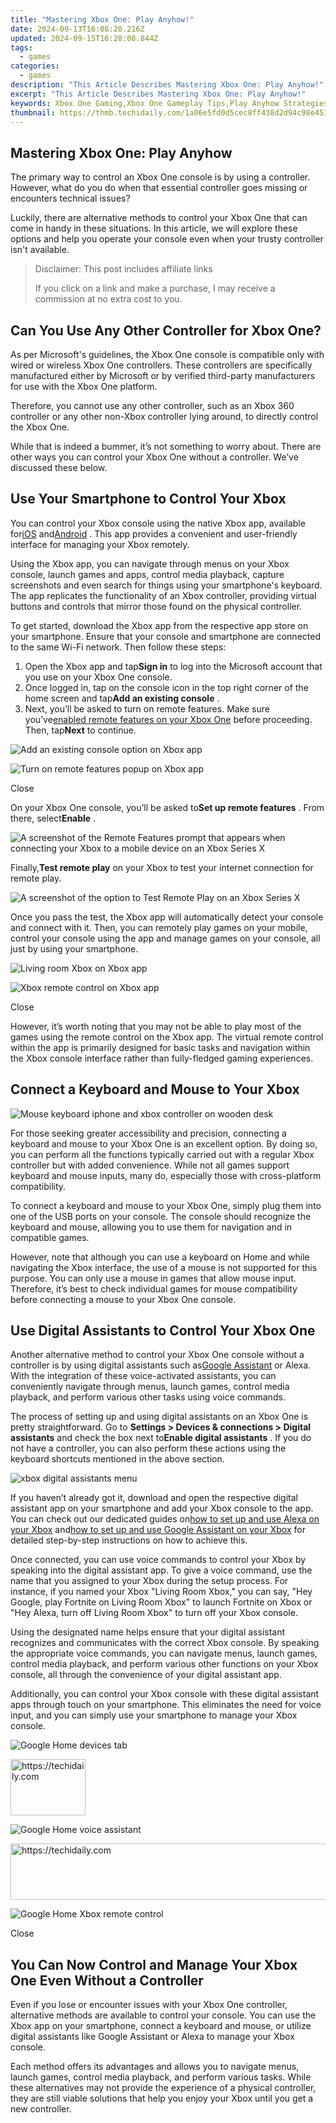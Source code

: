 ```yaml
---
title: "Mastering Xbox One: Play Anyhow!"
date: 2024-09-13T16:08:20.216Z
updated: 2024-09-15T16:28:08.844Z
tags:
  - games
categories:
  - games
description: "This Article Describes Mastering Xbox One: Play Anyhow!"
excerpt: "This Article Describes Mastering Xbox One: Play Anyhow!"
keywords: Xbox One Gaming,Xbox One Gameplay Tips,Play Anyhow Strategies,Xbox One Controller Techniques,Xbox One Game Library Guide,Cross-Platform Gaming on Xbox One,Xbox One Accessories and Tips
thumbnail: https://thmb.techidaily.com/1a06e5fd0d5cec8ff438d2d94c98e453ecdfe96f957771d6cb6ed139269884f8.jpg
---
```


## Mastering Xbox One: Play Anyhow

 The primary way to control an Xbox One console is by using a controller. However, what do you do when that essential controller goes missing or encounters technical issues?

 Luckily, there are alternative methods to control your Xbox One that can come in handy in these situations. In this article, we will explore these options and help you operate your console even when your trusty controller isn't available.

>  Disclaimer: This post includes affiliate links
>
>  If you click on a link and make a purchase, I may receive a commission at no extra cost to you.
>

## Can You Use Any Other Controller for Xbox One?

 As per Microsoft's guidelines, the Xbox One console is compatible only with wired or wireless Xbox One controllers. These controllers are specifically manufactured either by Microsoft or by verified third-party manufacturers for use with the Xbox One platform.

 Therefore, you cannot use any other controller, such as an Xbox 360 controller or any other non-Xbox controller lying around, to directly control the Xbox One.

 While that is indeed a bummer, it’s not something to worry about. There are other ways you can control your Xbox One without a controller. We’ve discussed these below.

## Use Your Smartphone to Control Your Xbox

 You can control your Xbox console using the native Xbox app, available for[iOS](https://apps.apple.com/us/app/xbox/id736179781) and[Android](https://www.anrdoezrs.net/links/7251228/type/dlg/sid/UUmuoUeUpU2027778/https://play.google.com/store/apps/details?id=com.microsoft.xboxone.smartglass&hl=en&gl=US) . This app provides a convenient and user-friendly interface for managing your Xbox remotely.

 Using the Xbox app, you can navigate through menus on your Xbox console, launch games and apps, control media playback, capture screenshots and even search for things using your smartphone's keyboard. The app replicates the functionality of an Xbox controller, providing virtual buttons and controls that mirror those found on the physical controller.

 To get started, download the Xbox app from the respective app store on your smartphone. Ensure that your console and smartphone are connected to the same Wi-Fi network. Then follow these steps:

1. Open the Xbox app and tap**Sign in** to log into the Microsoft account that you use on your Xbox One console.
2. Once logged in, tap on the console icon in the top right corner of the home screen and tap**Add an existing console** .
3. Next, you’ll be asked to turn on remote features. Make sure you’ve[enabled remote features on your Xbox One](https://www.makeuseof.com/how-to-connect-your-xbox-series-xs-to-your-mobile-device/) before proceeding. Then, tap**Next** to continue.

![Add an existing console option on Xbox app](https://static1.makeuseofimages.com/wordpress/wp-content/uploads/2023/07/add-an-existing-console-option-on-xbox-app.jpeg)

![Turn on remote features popup on Xbox app](https://static1.makeuseofimages.com/wordpress/wp-content/uploads/2023/07/turn-on-remote-features-popup-on-xbox-app.jpeg)

Close

 On your Xbox One console, you’ll be asked to**Set up remote features** . From there, select**Enable** .

![A screenshot of the Remote Features prompt that appears when connecting your Xbox to a mobile device on an Xbox Series X](https://static1.makeuseofimages.com/wordpress/wp-content/uploads/2023/04/xbox-series-x-remote-features-prompt.jpg)

 ​​​​​​​Finally,**Test remote play** on your Xbox to test your internet connection for remote play.

![A screenshot of the option to Test Remote Play on an Xbox Series X](https://static1.makeuseofimages.com/wordpress/wp-content/uploads/2023/04/test-remote-play-on-xbox-series-x.jpg)

 Once you pass the test, the Xbox app will automatically detect your console and connect with it. Then, you can remotely play games on your mobile, control your console using the app and manage games on your console, all just by using your smartphone.

![Living room Xbox on Xbox app](https://static1.makeuseofimages.com/wordpress/wp-content/uploads/2023/07/living-room-xbox-on-xbox-app.jpeg)

![Xbox remote control on Xbox app](https://static1.makeuseofimages.com/wordpress/wp-content/uploads/2023/07/xbox-remote-control-on-xbox-app.jpeg)

Close

 However, it’s worth noting that you may not be able to play most of the games using the remote control on the Xbox app. The virtual remote control within the app is primarily designed for basic tasks and navigation within the Xbox console interface rather than fully-fledged gaming experiences.

## Connect a Keyboard and Mouse to Your Xbox

![Mouse keyboard iphone and xbox controller on wooden desk](https://static1.makeuseofimages.com/wordpress/wp-content/uploads/2023/07/mouse-keyboard-and-xbox-controller.jpg)

 For those seeking greater accessibility and precision, connecting a keyboard and mouse to your Xbox One is an excellent option. By doing so, you can perform all the functions typically carried out with a regular Xbox controller but with added convenience. While not all games support keyboard and mouse inputs, many do, especially those with cross-platform compatibility.

 To connect a keyboard and mouse to your Xbox One, simply plug them into one of the USB ports on your console. The console should recognize the keyboard and mouse, allowing you to use them for navigation and in compatible games.

 However, note that although you can use a keyboard on Home and while navigating the Xbox interface, the use of a mouse is not supported for this purpose. You can only use a mouse in games that allow mouse input. Therefore, it’s best to check individual games for mouse compatibility before connecting a mouse to your Xbox One console.

## Use Digital Assistants to Control Your Xbox One

 Another alternative method to control your Xbox One console without a controller is by using digital assistants such as[Google Assistant](https://www.makeuseof.com/tag/what-is-google-assistant/) or Alexa. With the integration of these voice-activated assistants, you can conveniently navigate through menus, launch games, control media playback, and perform various other tasks using voice commands.

 The process of setting up and using digital assistants on an Xbox One is pretty straightforward. Go to **Settings > Devices & connections > Digital assistants** and check the box next to**Enable digital assistants** . If you do not have a controller, you can also perform these actions using the keyboard shortcuts mentioned in the above section.

![xbox digital assistants menu](https://static1.makeuseofimages.com/wordpress/wp-content/uploads/2022/07/xbox-enable-digital-assistants.jpg)

 If you haven’t already got it, download and open the respective digital assistant app on your smartphone and add your Xbox console to the app. You can check out our dedicated guides on[how to set up and use Alexa on your Xbox](https://www.makeuseof.com/xbox-series-x-s-how-to-set-up-alexa/) and[how to set up and use Google Assistant on your Xbox](https://www.makeuseof.com/xbox-series-x-s-how-to-set-up-and-use-google-assistant/) for detailed step-by-step instructions on how to achieve this.

 Once connected, you can use voice commands to control your Xbox by speaking into the digital assistant app. To give a voice command, use the name that you assigned to your Xbox during the setup process. For instance, if you named your Xbox "Living Room Xbox," you can say, "Hey Google, play Fortnite on Living Room Xbox" to launch Fortnite on Xbox or "Hey Alexa, turn off Living Room Xbox" to turn off your Xbox console.

 Using the designated name helps ensure that your digital assistant recognizes and communicates with the correct Xbox console. By speaking the appropriate voice commands, you can navigate menus, launch games, control media playback, and perform various other functions on your Xbox console, all through the convenience of your digital assistant app.

 Additionally, you can control your Xbox console with these digital assistant apps through touch on your smartphone. This eliminates the need for voice input, and you can simply use your smartphone to manage your Xbox console.

![Google Home devices tab](https://static1.makeuseofimages.com/wordpress/wp-content/uploads/2023/07/google-home-devices-tab.jpeg)

<!-- affiliate ads begin -->
<a href="https://aligracehair.sjv.io/c/5597632/2135349/19272" target="_top" id="2135349">
  <img src="//a.impactradius-go.com/display-ad/19272-2135349" border="0" alt="https://techidaily.com" width="120" height="90"/>
</a>
<img height="0" width="0" src="https://aligracehair.sjv.io/i/5597632/2135349/19272" style="position:absolute;visibility:hidden;" border="0" />
<!-- affiliate ads end -->

![Google Home voice assistant](https://static1.makeuseofimages.com/wordpress/wp-content/uploads/2023/07/google-home-voice-assistant.jpeg)

<!-- affiliate ads begin -->
<a href="https://ephamedtechinc.pxf.io/c/5597632/2126492/26400" target="_top" id="2126492">
  <img src="//a.impactradius-go.com/display-ad/26400-2126492" border="0" alt="https://techidaily.com" width="640" height="90"/>
</a>
<img height="0" width="0" src="https://ephamedtechinc.pxf.io/i/5597632/2126492/26400" style="position:absolute;visibility:hidden;" border="0" />
<!-- affiliate ads end -->

![Google Home Xbox remote control](https://static1.makeuseofimages.com/wordpress/wp-content/uploads/2023/07/google-home-xbox-remote-control.jpeg)

Close

## You Can Now Control and Manage Your Xbox One Even Without a Controller

 Even if you lose or encounter issues with your Xbox One controller, alternative methods are available to control your console. You can use the Xbox app on your smartphone, connect a keyboard and mouse, or utilize digital assistants like Google Assistant or Alexa to manage your Xbox console.

 Each method offers its advantages and allows you to navigate menus, launch games, control media playback, and perform various tasks. While these alternatives may not provide the experience of a physical controller, they are still viable solutions that help you enjoy your Xbox until you get a new controller.

<ins class="adsbygoogle"
     style="display:block"
     data-ad-format="autorelaxed"
     data-ad-client="ca-pub-7571918770474297"
     data-ad-slot="1223367746"></ins>

<ins class="adsbygoogle"
     style="display:block"
     data-ad-client="ca-pub-7571918770474297"
     data-ad-slot="8358498916"
     data-ad-format="auto"
     data-full-width-responsive="true"></ins>



